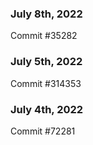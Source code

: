 ### July 8th, 2022

Commit #35282

### July 5th, 2022

Commit #314353


### July 4th, 2022

Commit #72281
